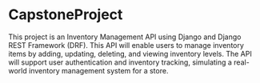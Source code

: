 # CapstoneProject
 This project is an Inventory Management API using Django and Django REST Framework (DRF). This API will enable users to manage inventory items by adding, updating, deleting, and viewing inventory levels. The API will support user authentication and inventory tracking, simulating a real-world inventory management system for a store.
